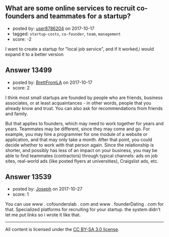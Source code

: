 ## What are some online services to recruit co-founders and teammates for a startup?

- posted by: [user8786204](https://stackexchange.com/users/12008704/user8786204) on 2017-10-17
- tagged: `startup-costs`, `co-founder`, `team`, `management`
- score: -2

I want to create a startup for "local job service", and if it worked,i would expand it to a better version


## Answer 13499

- posted by: [BrettFromLA](https://stackexchange.com/users/2813127/brettfromla) on 2017-10-17
- score: 2

I think most small startups are founded by people who are friends, business associates, or at least acquaintances - in other words, people that you already know and trust. You can also ask for recommendations from friends and family.

But that applies to founders, which may need to work together for years and years. Teammates may be different, since they may come and go. For example, you may hire a programmer for one module of a website or application, and that may only take a month. After that point, you could decide whether to work with that person again. Since the relationship is shorter, and possibly has less of an impact on your business, you may be able to find teammates (contractors) through typical channels: ads on job sites, real-world ads (like posted flyers at universities), Craigslist ads, etc.


## Answer 13539

- posted by: [Joseph](https://stackexchange.com/users/8367900/joseph) on 2017-10-27
- score: 1

 You can use www . cofounderslab . com and  www . founderDating . com for that. Specialized platforms for recruiting for your startup. the system didn't let me put links so i wrote it like that. 



---

All content is licensed under the [CC BY-SA 3.0 license](https://creativecommons.org/licenses/by-sa/3.0/).
